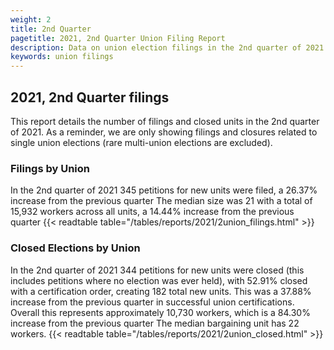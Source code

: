 ```yaml
---
weight: 2
title: 2nd Quarter
pagetitle: 2021, 2nd Quarter Union Filing Report
description: Data on union election filings in the 2nd quarter of 2021
keywords: union filings
---
```


## 2021, 2nd Quarter filings

This report details the number of filings and closed units in the 2nd quarter of 2021. As a reminder, we are only showing filings and closures related to single union elections (rare multi-union elections are excluded).

### Filings by Union
In the 2nd quarter of 2021 345 petitions for new units were filed, a 26.37% increase from the previous quarter The median size was 21 with a total of 15,932 workers across all units, a 14.44% increase from the previous quarter
{{< readtable table="/tables/reports/2021/2union_filings.html" >}}

### Closed Elections by Union
In the 2nd quarter of 2021 344 petitions for new units were closed (this includes petitions where no election was ever held), with 52.91% closed with a certification order, creating 182 total new units. This was a 37.88% increase from the previous quarter in successful union certifications. Overall this represents approximately 10,730 workers, which is a 84.30% increase from the previous quarter The median bargaining unit has 22 workers.
{{< readtable table="/tables/reports/2021/2union_closed.html" >}}

